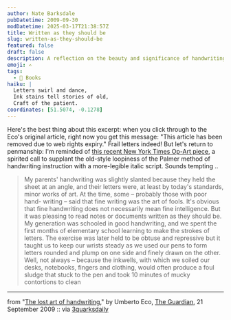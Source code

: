 ```yaml
---
author: Nate Barksdale
pubDatetime: 2009-09-30
modDatetime: 2025-03-17T21:38:57Z
title: Written as they should be
slug: written-as-they-should-be
featured: false
draft: false
description: A reflection on the beauty and significance of handwriting in a digital age, inspired by Umberto Eco's thoughts.
emoji: ✍️
tags:
  - 📖 Books
haiku: |
  Letters swirl and dance,  
  Ink stains tell stories of old,  
  Craft of the patient.
coordinates: [51.5074, -0.1278]
---
```


Here's the best thing about this excerpt: when you click through to the Eco's original article, right now you get this message: "This article has been removed due to web rights expiry." Frail letters indeed! But let's return to penmanship: I'm reminded of [this recent New York Times Op-Art piece](http://www.nytimes.com/interactive/2009/09/04/opinion/20090908_opart.html), a spirited call to supplant the old-style loopiness of the Palmer method of handwriting instruction with a more-legible italic script. Sounds tempting ..

> My parents' handwriting was slightly slanted because they held the sheet at an angle, and their letters were, at least by today's standards, minor works of art. At the time, some – probably those with poor hand- writing – said that fine writing was the art of fools. It's obvious that fine handwriting does not necessarily mean fine intelligence. But it was pleasing to read notes or documents written as they should be. My generation was schooled in good handwriting, and we spent the first months of elementary school learning to make the strokes of letters. The exercise was later held to be obtuse and repressive but it taught us to keep our wrists steady as we used our pens to form letters rounded and plump on one side and finely drawn on the other. Well, not always – because the inkwells, with which we soiled our desks, notebooks, fingers and clothing, would often produce a foul sludge that stuck to the pen and took 10 minutes of mucky contortions to clean

---

from "[The lost art of handwriting](http://web.archive.org/web/20240806070136/https://3quarksdaily.com/3quarksdaily/2009/09/umberto-eco-the-lost-art-of-handwriting.html)," by Umberto Eco, [The Guardian](https://www.google.com/search?q=%22The%20Guardian%22%20guardian.co.uk), 21 September 2009 :: via [3quarksdaily](http://web.archive.org/web/20240806070136/https://3quarksdaily.com/3quarksdaily/2009/09/umberto-eco-the-lost-art-of-handwriting.html)
